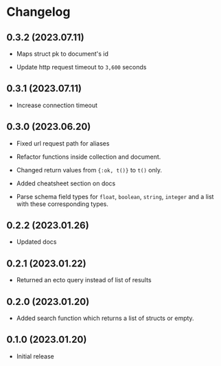 # Changelog

## 0.3.2 (2023.07.11)

* Maps struct pk to document's id

* Update http request timeout to `3,600` seconds

## 0.3.1 (2023.07.11)

* Increase connection timeout

## 0.3.0 (2023.06.20)

* Fixed url request path for aliases

* Refactor functions inside collection and document.

* Changed return values from `{:ok, t()}` to `t()` only.

* Added cheatsheet section on docs

* Parse schema field types for `float`, `boolean`, `string`, `integer` and a list with these corresponding types.

## 0.2.2 (2023.01.26)

* Updated docs

## 0.2.1 (2023.01.22)

* Returned an ecto query instead of list of results

## 0.2.0 (2023.01.20)

* Added search function which returns a list of structs or empty.

## 0.1.0 (2023.01.20)

* Initial release
